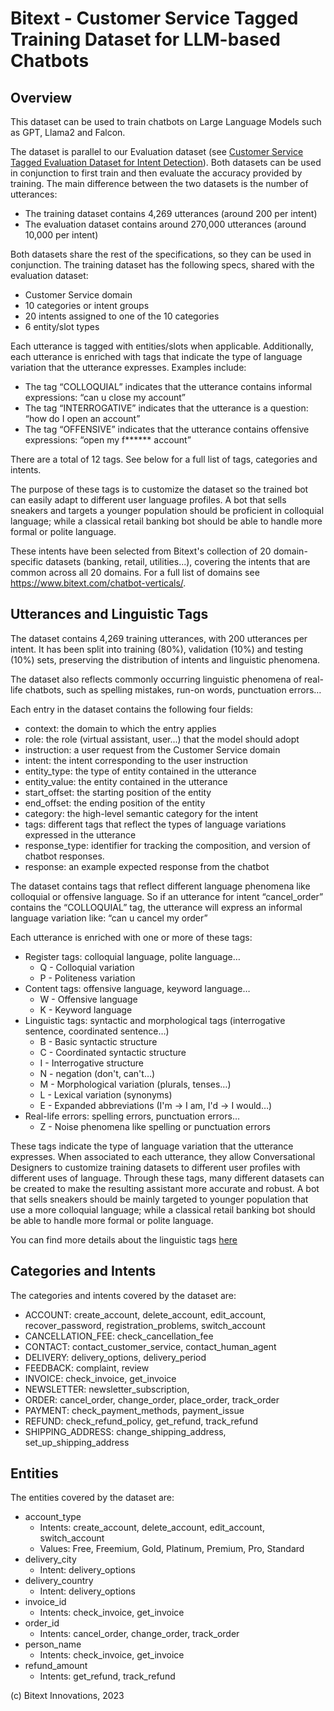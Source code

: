 Bitext - Customer Service Tagged Training Dataset for LLM-based Chatbots
========================================================================

Overview
--------

This dataset can be used to train chatbots on Large Language Models such as GPT, Llama2 and Falcon.

The dataset is parallel to our Evaluation dataset (see [Customer Service Tagged Evaluation Dataset for Intent Detection](https://github.com/bitext/customer-support-intent-detection-evaluation-dataset)). Both datasets can be used in conjunction to first train and then evaluate the accuracy provided by training. The main difference between the two datasets is the number of utterances:

  - The training dataset contains 4,269 utterances (around 200 per intent) 
  - The evaluation dataset contains around 270,000 utterances (around 10,000 per intent)

Both datasets share the rest of the specifications, so they can be used in conjunction. The training dataset has the following specs, shared with the evaluation dataset:

  - Customer Service domain 
  - 10 categories or intent groups
  - 20 intents assigned to one of the 10 categories
  - 6 entity/slot types

Each utterance is tagged with entities/slots when applicable. Additionally, each utterance is enriched with tags that indicate the type of language variation that the utterance expresses. Examples include:

  - The tag “COLLOQUIAL” indicates that the utterance contains informal expressions: “can u close my account”
  - The tag “INTERROGATIVE” indicates that the utterance is a question: “how do I open an account”
  - The tag “OFFENSIVE” indicates that the utterance contains offensive expressions: “open my f****** account”

There are a total of 12 tags. See below for a full list of tags, categories and intents.

The purpose of these tags is to customize the dataset so the trained bot can easily adapt to different user language profiles. A bot that sells sneakers and targets a younger population should be proficient in colloquial language; while a classical retail banking bot should be able to handle more formal or polite language.

These intents have been selected from Bitext's collection of 20 domain-specific datasets (banking, retail, utilities...), covering the intents that are common across all 20 domains. For a full list of domains see https://www.bitext.com/chatbot-verticals/.

Utterances and Linguistic Tags
------------------------------------
The dataset contains 4,269 training utterances, with 200 utterances per intent. It has been split into training (80%), validation (10%) and testing (10%) sets, preserving the distribution of intents and linguistic phenomena.

The dataset also reflects commonly occurring linguistic phenomena of real-life chatbots, such as spelling mistakes, run-on words, punctuation errors…

Each entry in the dataset contains the following four fields:

  - context: the domain to which the entry applies
  - role: the role (virtual assistant, user...) that the model should adopt
  - instruction: a user request from the Customer Service domain
  - intent: the intent corresponding to the user instruction
  - entity_type: the type of entity contained in the utterance
  - entity_value: the entity contained in the utterance
  - start_offset: the starting position of the entity
  - end_offset: the ending position of the entity
  - category: the high-level semantic category for the intent
  - tags: different tags that reflect the types of language variations expressed in the utterance
  - response_type: identifier for tracking the composition, and version of chatbot responses.
  - response: an example expected response from the chatbot

The dataset contains tags that reflect different language phenomena like colloquial or offensive language. So if an utterance for intent “cancel_order” contains the “COLLOQUIAL” tag, the utterance will express an informal language variation like: “can u cancel my order”

Each utterance is enriched with one or more of these tags:
 - Register tags: colloquial language, polite language…
    - Q - Colloquial variation
    - P - Politeness variation
 - Content tags: offensive language, keyword language…
    - W - Offensive language
    - K - Keyword language
 - Linguistic tags: syntactic and morphological tags (interrogative sentence, coordinated sentence…) 
    - B - Basic syntactic structure
    - C - Coordinated syntactic structure
    - I - Interrogative structure
    - N - negation (don't, can't…)
    - M - Morphological variation (plurals, tenses…)
    - L - Lexical variation (synonyms)
    - E - Expanded abbreviations (I'm -> I am, I'd -> I would…)
 - Real-life errors: spelling errors, punctuation errors…
    - Z - Noise phenomena like spelling or punctuation errors

These tags indicate the type of language variation that the utterance expresses. When associated to each utterance, they allow Conversational Designers to customize training datasets to different user profiles with different uses of language. Through these tags, many different datasets can be created to make the resulting assistant more accurate and robust. A bot that sells sneakers should be mainly targeted to younger population that use a more colloquial language; while a classical retail banking bot should be able to handle more formal or polite language.

You can find more details about the linguistic tags [here](TAGS.md)

Categories and Intents
----------------------
The categories and intents covered by the dataset are:

  - ACCOUNT: create_account, delete_account, edit_account, recover_password, registration_problems, switch_account
  - CANCELLATION_FEE: check_cancellation_fee
  - CONTACT: contact_customer_service, contact_human_agent
  - DELIVERY: delivery_options, delivery_period
  - FEEDBACK: complaint, review
  - INVOICE: check_invoice, get_invoice
  - NEWSLETTER: newsletter_subscription, 
  - ORDER: cancel_order, change_order, place_order, track_order
  - PAYMENT: check_payment_methods, payment_issue
  - REFUND: check_refund_policy, get_refund, track_refund
  - SHIPPING_ADDRESS: change_shipping_address, set_up_shipping_address
  
Entities
--------
The entities covered by the dataset are:

  - account_type
    - Intents: create_account, delete_account, edit_account, switch_account
    - Values: Free, Freemium, Gold, Platinum, Premium, Pro, Standard
  - delivery_city
    - Intent: delivery_options
  - delivery_country
    - Intent: delivery_options
  - invoice_id
    - Intents: check_invoice, get_invoice
  - order_id
    - Intents: cancel_order, change_order, track_order
  - person_name
    - Intents: check_invoice, get_invoice
  - refund_amount
    - Intents: get_refund, track_refund

(c) Bitext Innovations, 2023
